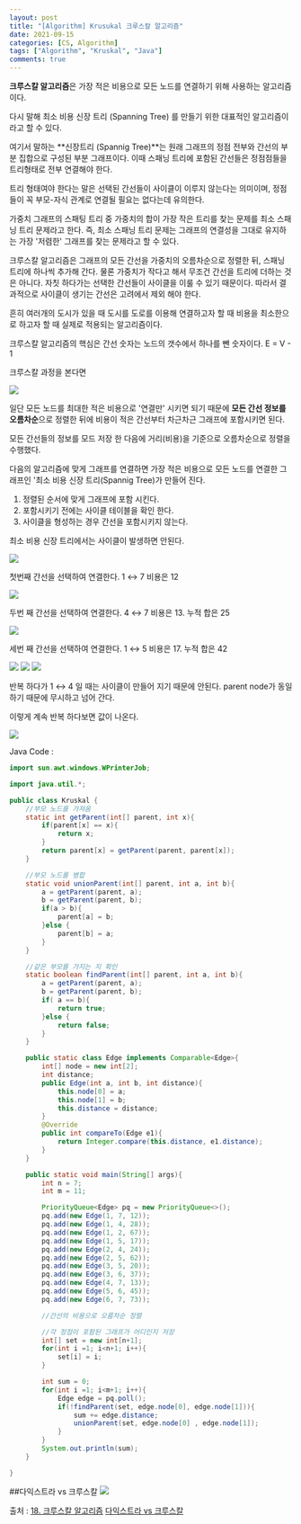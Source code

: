 ```yaml
---
layout: post
title: "[Algorithm] Krusukal 크루스칼 알고리즘"
date: 2021-09-15
categories: [CS, Algorithm]
tags: ["Algorithm", "Kruskal", "Java"]
comments: true
---
```

**크루스칼 알고리즘**은 가장 적은 비용으로 모든 노드를 연결하기 위해 사용하는 알고리즘 이다. 

다시 말해 최소 비용 신장 트리 (Spanning Tree) 를 만들기 위한 대표적인 알고리즘이라고 할 수 있다. 

여기서 말하는 **신장트리 (Spannig Tree)**는 원래 그래프의 정점 전부와 간선의 부분 집합으로 구성된 부분 그래프이다. 이때 스패닝 트리에 포함된 간선들은 정점점들을 트리형태로 전부 연결해야 한다. 

트리 형태여야 한다는 말은 선택된 간선들이 사이클이 이루지 않는다는 의미이며, 정점들이 꼭 부모-자식 관계로 연결될 필요는 없다는데 유의한다. 



가중치 그래프의 스패팅 트리 중 가중치의 합이 가장 작은 트리를 찾는 문제를 최소 스패닝 트리 문제라고 한다. 즉, 최소 스패닝 트리 문제는 그래프의 연결성을 그대로 유지하는 가장 '저렴한' 그래프를 찾는 문제라고 할 수 있다. 

크루스칼 알고리즘은 그래프의 모든 간선을 가중치의 오름차순으로 정렬한 뒤, 스패닝 트리에 하나씩 추가해 간다. 물론 가중치가 작다고 해서 무조건 간선을 트리에 더하는 것은 아니다. 자칫 하다가는 선택한 간선들이 사이클을 이룰 수 있기 때문이다. 따라서 결과적으로 사이클이 생기는 간선은 고려에서 제외 해야 한다. 

흔히 여러개의 도시가 있을 때 도시를 도로를 이용해 연결하고자 할 때 비용을 최소한으로 하고자 할 때 실제로 적용되는 알고리즘이다. 

크루스칼 알고리즘의 핵심은 간선 숫자는 노드의 갯수에서 하나를 뺀 숫자이다. E = V - 1 

크루스칼 과정을 본다면

<img src ="https://eunmik.github.io/bonita.github.io/assets/img/2021/0915/img1.PNG" />

일단 모든 노드를 최대한 적은 비용으로 '연결만' 시키면 되기 때문에 **모든 간선 정보를 오름차순**으로 정렬한 뒤에 비용이 적은 간선부터 차근차근 그래프에 포함시키면 된다. 

모든 간선들의 정보를 모드 저장 한 다음에 거리(비용)을 기준으로 오름차순으로 정렬을 수행했다. 

다음의 알고리즘에 맞게 그래프를 연결하면 가장 적은 비용으로 모든 노드를 연결한 그래프인 '최소 비용 신장 트리(Spannig Tree)가 만들어 진다. 

1. 정렬된 순서에 맞게 그래프에 포함 시킨다.
2. 포함시키기 전에는 사이클 테이블을 확인 한다.
3. 사이클을 형성하는 경우 간선을 포함시키지 않는다. 

최소 비용 신장 트리에서는 사이클이 발생하면 안된다. 

<img src ="https://eunmik.github.io/bonita.github.io/assets/img/2021/0915/img2.PNG" />

첫번째 간선을 선택하여 연결한다.  1 ↔ 7  비용은 12

<img src ="https://eunmik.github.io/bonita.github.io/assets/img/2021/0915/img3.PNG" />

두번 째 간선을 선택하여 연결한다. 4 ↔ 7 비용은 13. 누적 합은 25 

<img src ="https://eunmik.github.io/bonita.github.io/assets/img/2021/0915/img4.PNG" />

세번 째 간선을 선택하여 연결한다. 1 ↔ 5 비용은 17. 누적 합은 42 

<img src ="https://eunmik.github.io/bonita.github.io/assets/img/2021/0915/img5.PNG" />

<img src ="https://eunmik.github.io/bonita.github.io/assets/img/2021/0915/img6.PNG" />

<img src ="https://eunmik.github.io/bonita.github.io/assets/img/2021/0915/img7.PNG" />

반복 하다가 1 ↔ 4 일 때는 사이클이 만들어 지기 때문에 안된다. parent node가 동일하기 때문에 무시하고 넘어 간다. 

이렇게 계속 반복 하다보면 값이 나온다. 

<img src ="https://eunmik.github.io/bonita.github.io/assets/img/2021/0915/img8.gif" />

Java Code : 

```java
import sun.awt.windows.WPrinterJob;

import java.util.*;

public class Kruskal {
    //부모 노드를 가져옴
    static int getParent(int[] parent, int x){
        if(parent[x] == x){
            return x;
        }
        return parent[x] = getParent(parent, parent[x]);
    }

    //부모 노드를 병합
    static void unionParent(int[] parent, int a, int b){
        a = getParent(parent, a);
        b = getParent(parent, b);
        if(a > b){
            parent[a] = b;
        }else {
            parent[b] = a;
        }
    }

    //같은 부모를 가지는 지 확인
    static boolean findParent(int[] parent, int a, int b){
        a = getParent(parent, a);
        b = getParent(parent, b);
        if( a == b){
            return true;
        }else {
            return false;
        }
    }

    public static class Edge implements Comparable<Edge>{
        int[] node = new int[2];
        int distance;
        public Edge(int a, int b, int distance){
            this.node[0] = a;
            this.node[1] = b;
            this.distance = distance;
        }
        @Override
        public int compareTo(Edge e1){
            return Integer.compare(this.distance, e1.distance);
        }
    }

    public static void main(String[] args){
        int n = 7;
        int m = 11;

        PriorityQueue<Edge> pq = new PriorityQueue<>();
        pq.add(new Edge(1, 7, 12));
        pq.add(new Edge(1, 4, 28));
        pq.add(new Edge(1, 2, 67));
        pq.add(new Edge(1, 5, 17));
        pq.add(new Edge(2, 4, 24));
        pq.add(new Edge(2, 5, 62));
        pq.add(new Edge(3, 5, 20));
        pq.add(new Edge(3, 6, 37));
        pq.add(new Edge(4, 7, 13));
        pq.add(new Edge(5, 6, 45));
        pq.add(new Edge(6, 7, 73));

        //간선의 비용으로 오름차순 정렬

        //각 정점이 포함된 그래프가 어디인지 저장
        int[] set = new int[n+1];
        for(int i =1; i<n+1; i++){
            set[i] = i;
        }

        int sum = 0;
        for(int i =1; i<m+1; i++){
            Edge edge = pq.poll();
            if(!findParent(set, edge.node[0], edge.node[1])){
                sum += edge.distance;
                unionParent(set, edge.node[0] , edge.node[1]);
            }
        }
        System.out.println(sum);
    }

}
```

##다익스트라 vs 크루스칼 
<img src ="https://eunmik.github.io/bonita.github.io/assets/img/2021/0915/img9.png" />

출처 : [18. 크루스칼 알고리즘](https://m.blog.naver.com/ndb796/221230994142)
[다익스트라 vs 크루스칼](https://buddev.tistory.com/21)